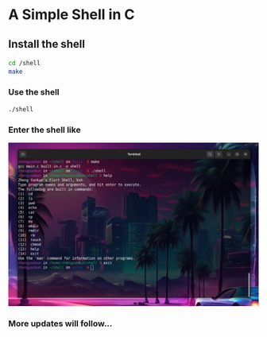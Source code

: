 # A Simple Shell in C

## Install the shell

```bash
cd /shell
make
```

### Use the shell

```bash
./shell
```

### Enter the shell like

![icon](src/shell.png)

### More updates will follow...